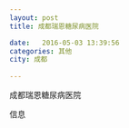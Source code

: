 ```yaml
--- 
layout: post 
title: 成都瑞恩糖尿病医院

date:   2016-05-03 13:39:56 
categories: 其他  
city: 成都
  
--- 
```

   
成都瑞恩糖尿病医院

信息

